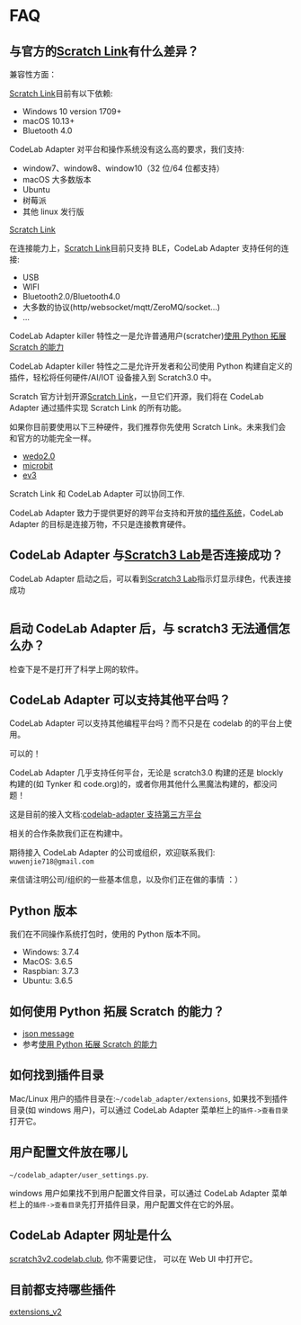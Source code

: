 # FAQ

## 与官方的[Scratch Link](https://scratch.mit.edu/microbit)有什么差异？

兼容性方面：

[Scratch Link](https://scratch.mit.edu/microbit)目前有以下依赖:

- Windows 10 version 1709+
- macOS 10.13+
- Bluetooth 4.0

CodeLab Adapter 对平台和操作系统没有这么高的要求，我们支持:

- window7、window8、window10（32 位/64 位都支持）
- macOS 大多数版本
- Ubuntu
- 树莓派
- 其他 linux 发行版

[Scratch Link](https://scratch.mit.edu/microbit)

在连接能力上，[Scratch Link](https://scratch.mit.edu/microbit)目前只支持 BLE，CodeLab Adapter 支持任何的连接:

- USB
- WIFI
- Bluetooth2.0/Bluetooth4.0
- 大多数的协议(http/websocket/mqtt/ZeroMQ/socket...)
- ...

CodeLab Adapter killer 特性之一是允许普通用户(scratcher)[使用 Python 拓展 Scratch 的能力](https://blog.just4fun.site/scratch-adapter-eim-script.html)

CodeLab Adapter killer 特性之二是允许开发者和公司使用 Python 构建自定义的插件，轻松将任何硬件/AI/IOT 设备接入到 Scratch3.0 中。

Scratch 官方计划开源[Scratch Link](https://scratch.mit.edu/microbit)，一旦它们开源，我们将在 CodeLab Adapter 通过插件实现 Scratch Link 的所有功能。

如果你目前要使用以下三种硬件，我们推荐你先使用 Scratch Link。未来我们会和官方的功能完全一样。

- [wedo2.0](https://scratch.mit.edu/wedo)
- [microbit](https://scratch.mit.edu/microbit)
- [ev3](https://scratch.mit.edu/ev3)

Scratch Link 和 CodeLab Adapter 可以协同工作.

CodeLab Adapter 致力于提供更好的跨平台支持和开放的[插件系统](https://github.com/Scratch3Lab/codelab_adapter_extensions)，CodeLab Adapter 的目标是连接万物，不只是连接教育硬件。

## CodeLab Adapter 与[Scratch3 Lab](https://scratch3v2.codelab.club/)是否连接成功？

CodeLab Adapter 启动之后，可以看到[Scratch3 Lab](https://scratch3v2.codelab.club/)指示灯显示绿色，代表连接成功

<img alt="" src="../../../img/scratch3-home-connect.png">

## 启动 CodeLab Adapter 后，与 scratch3 无法通信怎么办？

检查下是不是打开了科学上网的软件。

## CodeLab Adapter 可以支持其他平台吗？

CodeLab Adapter 可以支持其他编程平台吗？而不只是在 codelab 的的平台上使用。

可以的！

CodeLab Adapter 几乎支持任何平台，无论是 scratch3.0 构建的还是 blockly 构建的(如 Tynker 和 code.org)的，或者你用其他什么黑魔法构建的，都没问题！

这是目前的接入文档:[codelab-adapter 支持第三方平台](https://blog.just4fun.site/scratch3-adapter-open-plan.html)

相关的合作条款我们正在构建中。

期待接入 CodeLab Adapter 的公司或组织，欢迎联系我们: `wuwenjie718@gmail.com`

来信请注明公司/组织的一些基本信息，以及你们正在做的事情 ：）

## Python 版本

我们在不同操作系统打包时，使用的 Python 版本不同。

- Windows: 3.7.4
- MacOS: 3.6.5
- Raspbian: 3.7.3
- Ubuntu: 3.6.5

## 如何使用 Python 拓展 Scratch 的能力？

- [json message](/dev_guide/json-message/)
- 参考[使用 Python 拓展 Scratch 的能力](https://blog.just4fun.site/scratch-adapter-eim-script.html#_4)

## 如何找到插件目录

Mac/Linux 用户的插件目录在:`~/codelab_adapter/extensions`, 如果找不到插件目录(如 windows 用户)，可以通过 CodeLab Adapter 菜单栏上的`插件->查看目录`打开它。

## 用户配置文件放在哪儿

`~/codelab_adapter/user_settings.py`.

windows 用户如果找不到用户配置文件目录，可以通过 CodeLab Adapter 菜单栏上的`插件->查看目录`先打开插件目录，用户配置文件在它的外层。

## CodeLab Adapter 网址是什么

[scratch3v2.codelab.club](https://scratch3v2.codelab.club/), 你不需要记住， 可以在 Web UI 中打开它。

## 目前都支持哪些插件

[extensions_v2](https://github.com/Scratch3Lab/codelab_adapter_extensions/tree/master/extensions_v2)
